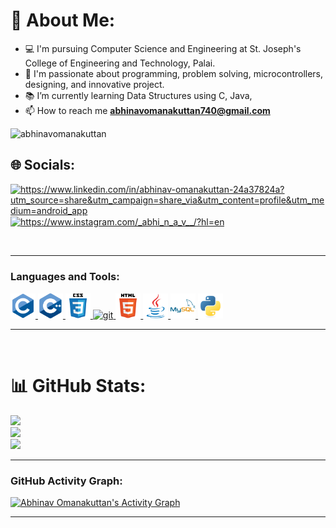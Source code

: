 # 💫 About Me:
- 💻 I'm pursuing Computer Science and Engineering at St. Joseph's College of Engineering and Technology, Palai.<br>
- 🤖 I'm passionate about programming, problem solving, microcontrollers, designing, and innovative project.<br>
- 📚 I’m currently learning Data Structures using C, Java, <br>
- 📫 How to reach me **abhinavomanakuttan740@gmail.com**

<p align="left"> <img src="https://komarev.com/ghpvc/?username=abhinavomanakuttan&label=Profile%20views&color=0e75b6&style=flat" alt="abhinavomanakuttan" /> </p>

## 🌐 Socials:

<p align="left">
<a href="https://linkedin.com/in/https://www.linkedin.com/in/abhinav-omanakuttan-24a37824a?utm_source=share&utm_campaign=share_via&utm_content=profile&utm_medium=android_app" target="blank"><img align="center" src="https://raw.githubusercontent.com/rahuldkjain/github-profile-readme-generator/master/src/images/icons/Social/linked-in-alt.svg" alt="https://www.linkedin.com/in/abhinav-omanakuttan-24a37824a?utm_source=share&utm_campaign=share_via&utm_content=profile&utm_medium=android_app" height="30" width="40" /></a>
<a href="https://instagram.com/https://www.instagram.com/_abhi_n_a_v__/?hl=en" target="blank"><img align="center" src="https://raw.githubusercontent.com/rahuldkjain/github-profile-readme-generator/master/src/images/icons/Social/instagram.svg" alt="https://www.instagram.com/_abhi_n_a_v__/?hl=en" height="30" width="40" /></a>
</p>
<br>
<hr>
<h3 align="left">Languages and Tools:</h3>

<p align="left"> <a href="https://www.cprogramming.com/" target="_blank" rel="noreferrer"> <img src="https://raw.githubusercontent.com/devicons/devicon/master/icons/c/c-original.svg" alt="c" width="40" height="40"/> </a> <a href="https://www.w3schools.com/cpp/" target="_blank" rel="noreferrer"> <img src="https://raw.githubusercontent.com/devicons/devicon/master/icons/cplusplus/cplusplus-original.svg" alt="cplusplus" width="40" height="40"/> </a> <a href="https://www.w3schools.com/css/" target="_blank" rel="noreferrer"> <img src="https://raw.githubusercontent.com/devicons/devicon/master/icons/css3/css3-original-wordmark.svg" alt="css3" width="40" height="40"/> </a> <a href="https://git-scm.com/" target="_blank" rel="noreferrer"> <img src="https://www.vectorlogo.zone/logos/git-scm/git-scm-icon.svg" alt="git" width="40" height="40"/> </a> <a href="https://www.w3.org/html/" target="_blank" rel="noreferrer"> <img src="https://raw.githubusercontent.com/devicons/devicon/master/icons/html5/html5-original-wordmark.svg" alt="html5" width="40" height="40"/> </a> <a href="https://www.java.com" target="_blank" rel="noreferrer"> <img src="https://raw.githubusercontent.com/devicons/devicon/master/icons/java/java-original.svg" alt="java" width="40" height="40"/> </a> <a href="https://www.microsoft.com/en-us/sql-server" target="_blank" rel="noreferrer"> <a href="https://www.mysql.com/" target="_blank" rel="noreferrer"> <img src="https://raw.githubusercontent.com/devicons/devicon/master/icons/mysql/mysql-original-wordmark.svg" alt="mysql" width="40" height="40"/> </a> <a href="https://www.python.org" target="_blank" rel="noreferrer"> <img src="https://raw.githubusercontent.com/devicons/devicon/master/icons/python/python-original.svg" alt="python" width="40" height="40"/> </a> </p>

<hr>
<br>

# 📊 GitHub Stats:
![](https://github-readme-stats.vercel.app/api?username=abhinavomanakuttan&theme=dark&hide_border=false&include_all_commits=false&count_private=false)<br/>
![](https://github-readme-streak-stats.herokuapp.com/?user=abhinavomanakuttan&theme=dark&hide_border=false)<br/>
![](https://github-readme-stats.vercel.app/api/top-langs/?username=abhinavomanakuttan&theme=dark&hide_border=false&include_all_commits=false&count_private=false&layout=compact)

---

<h3 align="left">GitHub Activity Graph:</h3>
<a href="https://github.com/ashutosh00710/github-readme-activity-graph"><img alt="Abhinav Omanakuttan's Activity Graph" src="https://github-readme-activity-graph.vercel.app/graph?username=abhinavomanakuttan&bg_color=1a1b27&color=be90f2&line=638fda&point=35aea1&area=true&hide_border=true" /></a>

---

